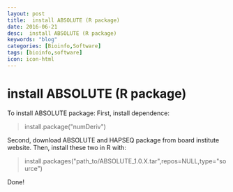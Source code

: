 ```yaml
---
layout: post
title:  install ABSOLUTE (R package)
date: 2016-06-21
desc:  install ABSOLUTE (R package)
keywords: "blog"
categories: [Bioinfo,Software]
tags: [bioinfo,software]
icon: icon-html
---
```


# install ABSOLUTE (R package)

To install ABSOLUTE package: First, install dependence: 

> install.package("numDeriv")

Second, download ABSOLUTE and HAPSEQ package from board institute website. Then, install these two in R with: 

> install.packages("path_to/ABSOLUTE_1.0.X.tar",repos=NULL,type="source")

Done!
